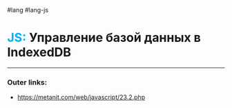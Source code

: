 #lang #lang-js
# <font color="#00b0f0">JS:</font> Управление базой данных в IndexedDB
---
### Outer links:
- https://metanit.com/web/javascript/23.2.php